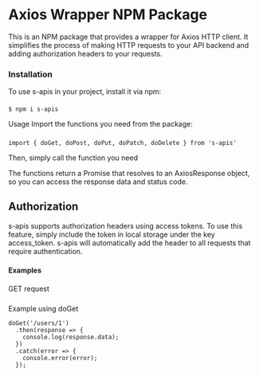 # Axios Wrapper NPM Package

This is an NPM package that provides a wrapper for Axios HTTP client.
It simplifies the process of making HTTP requests to your API backend and adding authorization headers to your requests.

### Installation
 To use s-apis in your project, install it via npm:
####

`$ npm i s-apis`


Usage
Import the functions you need from the package:
###
`import { doGet, doPost, doPut, doPatch, doDelete } from 's-apis'`

Then, simply call the function you need

The functions return a Promise that resolves to an AxiosResponse object, so you can access the response data and status code.

## Authorization
s-apis supports authorization headers using access tokens. 
To use this feature, simply include the token in local storage under 
the key access_token. s-apis will automatically add the header to all requests that require authentication.

#### Examples　

GET request 
#####
Example using doGet
```
doGet('/users/1')
  .then(response => {
    console.log(response.data);
  })
  .catch(error => {
    console.error(error);
  });


